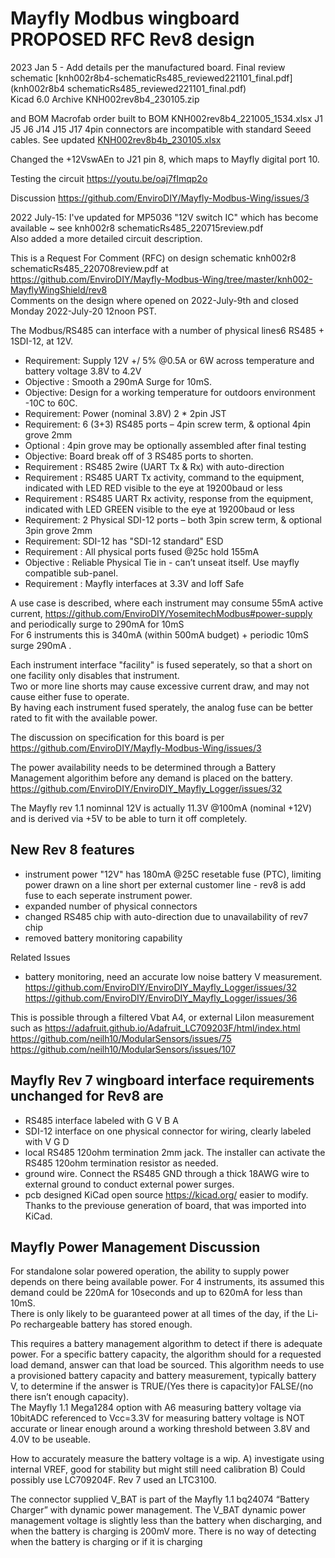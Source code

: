 # Mayfly Modbus wingboard PROPOSED RFC  Rev8 design

2023 Jan 5 - Add details per the manufactured board. 
Final review schematic [knh002r8b4-schematicRs485_reviewed221101_final.pdf](knh002r8b4 schematicRs485_reviewed221101_final.pdf)   
Kicad 6.0 Archive KNH002rev8b4_230105.zip

and BOM 
Macrofab order built to BOM KNH002rev8b4_221005_1534.xlsx
J1 J5 J6 J14 J15 J17 4pin connectors are incompatible with standard Seeed cables.
See updated [KNH002rev8b4b_230105.xlsx](KNH002rev8b4b_230105.xlsx)

Changed the +12VswAEn to J21 pin 8, which maps to Mayfly digital port 10.

Testing the circuit https://youtu.be/oaj7fImqp2o    

Discussion https://github.com/EnviroDIY/Mayfly-Modbus-Wing/issues/3   

2022 July-15: I've updated for  MP5036 "12V switch IC" which has become available ~ see knh002r8 schematicRs485_220715review.pdf   
Also added a more detailed circuit description.   

This is a Request For Comment (RFC) on design schematic knh002r8 schematicRs485_220708review.pdf at https://github.com/EnviroDIY/Mayfly-Modbus-Wing/tree/master/knh002-MayflyWingShield/rev8    
Comments on the design where opened on 2022-July-9th and closed Monday 2022-July-20 12noon PST.      

The Modbus/RS485 can interface with a number of physical lines6 RS485 + 1SDI-12, at 12V.   
- Requirement: Supply  12V +/ 5% @0.5A or 6W across temperature and battery voltage 3.8V to 4.2V    
- Objective : Smooth a 290mA Surge for 10mS.
- Objective: Design for a working temperature for outdoors environment -10C to 60C. 
- Requirement: Power (nominal 3.8V) 2 * 2pin JST    
- Requirement: 6 (3+3) RS485 ports – 4pin screw term, & optional 4pin grove 2mm   
- Optional : 4pin grove may be optionally assembled after final testing   
- Objective: Board break off of 3 RS485 ports to shorten.   
- Requirement : RS485 2wire (UART Tx & Rx) with auto-direction   
- Requirement : RS485 UART Tx activity, command to the equipment, indicated with LED RED visible to the eye at 19200baud or less   
- Requirement : RS485 UART Rx activity, response from the equipment, indicated with LED GREEN visible to the eye at 19200baud or less   
- Requirement: 2 Physical SDI-12 ports – both 3pin screw term, & optional 3pin grove 2mm  
- Requirement: SDI-12 has "SDI-12 standard" ESD   
- Requirement : All physical ports fused @25c hold 155mA    
- Objective : Reliable Physical Tie in - can’t unseat itself. Use mayfly compatible sub-panel.   
- Requirement : Mayfly interfaces at 3.3V and Ioff Safe    

A use case is described, where each instrument may consume 55mA active current,  https://github.com/EnviroDIY/YosemitechModbus#power-supply
and periodically surge to 290mA for 10mS   
For 6 instruments this is 340mA (within 500mA budget) + periodic 10mS surge 290mA .   
  
Each instrument interface "facility" is fused seperately, so that a short on one facility only disables that instrument.   
Two or more line shorts may cause excessive current draw, and may not cause either fuse to operate.      
By having each instrument fused sperately, the analog fuse can be better rated to fit with the available power.   

The discussion on specification for this board is per 
https://github.com/EnviroDIY/Mayfly-Modbus-Wing/issues/3

The power availability needs to be determined through a Battery Management algorithim before any demand is placed on the battery. https://github.com/EnviroDIY/EnviroDIY_Mayfly_Logger/issues/32

The Mayfly rev 1.1 nominnal 12V is actually 11.3V @100mA (nominal +12V) and is derived via +5V to be able to turn it off completely. 

## New Rev 8 features 
- instrument power "12V" has 180mA @25C resetable fuse (PTC), limiting power drawn on a line short per external customer line - rev8 is add fuse to each seperate instrument power.   
- expanded number of physical connectors    
-  changed RS485 chip with auto-direction due to unavailability of rev7 chip    
-  removed battery monitoring capability   
 
 Related Issues    
- battery monitoring, need an accurate low noise battery V measurement.    
https://github.com/EnviroDIY/EnviroDIY_Mayfly_Logger/issues/32   
https://github.com/EnviroDIY/EnviroDIY_Mayfly_Logger/issues/36    

This is possible through a filtered Vbat A4, or external LiIon measurement such as https://adafruit.github.io/Adafruit_LC709203F/html/index.html      
https://github.com/neilh10/ModularSensors/issues/75    
https://github.com/neilh10/ModularSensors/issues/107     

## Mayfly Rev 7 wingboard interface requirements unchanged for Rev8 are   
- RS485 interface labeled with G V B A   
- SDI-12 interface on one physical connector for wiring, clearly labeled with V G D  
- local RS485 120ohm termination 2mm jack. The installer can activate the RS485 120ohm termination resistor as needed.   
- ground wire. Connect the RS485 GND through a thick 18AWG wire to external ground to conduct external power surges. 
- pcb designed KiCad open source https://kicad.org/ easier to modify. Thanks to the previouse generation of board, that was imported into KiCad. 

## Mayfly Power Management Discussion  

For standalone solar powered operation, the ability to supply power depends on there being available power. For 4 instruments, its assumed this demand could be 220mA for 10seconds and up to 620mA for less than 10mS.    
There is only likely to be guaranteed power at all times of the day, if the Li-Po rechargeable battery has stored enough.    

This requires a battery management algorithm to detect if there is adequate power. For a specific battery capacity, the algorithm should for a requested load demand, answer can that load be sourced. This algorithm needs to use a provisioned battery capacity and battery measurement, typically battery V, to determine if the answer is TRUE/(Yes there is capacity)or FALSE/(no there isn’t enough capacity).    
The Mayfly 1.1 Mega1284 option with A6 measuring battery voltage via 10bitADC referenced to Vcc=3.3V for measuring battery voltage is NOT accurate or linear enough around a working threshold between 3.8V and 4.0V to be useable.   

How to accurately measure the battery voltage is a wip. A) investigate using internal VREF, good for stability but might still need calibration B) Could possibly use LC709204F. Rev 7 used an LTC3100.    

The connector supplied V_BAT is part of the Mayfly 1.1 bq24074 “Battery Charger” with dynamic power management. The V_BAT dynamic power management voltage is slightly less than the battery when discharging, and when the battery is charging is 200mV more. There is no way of detecting when the battery is charging or if it is charging    






 
